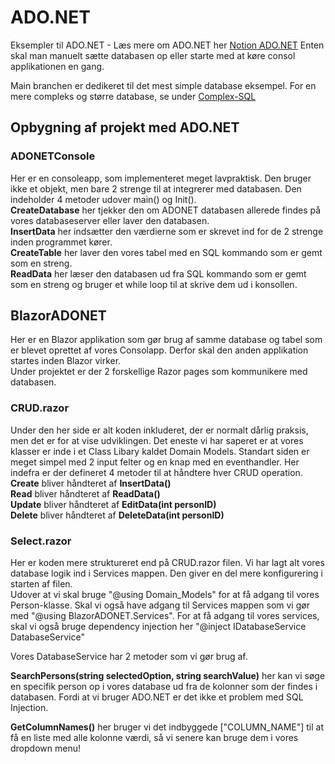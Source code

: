 # ADO.NET
Eksempler til ADO.NET - Læs mere om ADO.NET her [Notion ADO.NET](https://mercantec.notion.site/ADO-NET-3b3c18cd2eba409f824ae82c6e9d933c?pvs=4)
Enten skal man manuelt sætte databasen op eller starte med at køre consol applikationen en gang. 

Main branchen er dedikeret til det mest simple database eksempel. For en mere compleks og større database, se under [Complex-SQL](https://github.com/MAGS-Template/ADO.NET/tree/Complex-SQL)
## Opbygning af projekt med ADO.NET
### ADONETConsole
Her er en consoleapp, som implementeret meget lavpraktisk. Den bruger ikke et objekt, men bare 2 strenge til at integrerer med databasen.
Den indeholder 4 metoder udover main() og Init(). <br>
<strong>CreateDatabase</strong> her tjekker den om ADONET databasen allerede findes på vores databaseserver eller laver den databasen. <br>
<strong>InsertData</strong> her indsætter den værdierne som er skrevet ind for de 2 strenge inden programmet kører. <br>
<strong>CreateTable</strong> her laver den vores tabel med en SQL kommando som er gemt som en streng. <br>
<strong>ReadData</strong> her læser den databasen ud fra SQL kommando som er gemt som en streng og bruger et while loop til at skrive dem ud i konsollen. <br>

## BlazorADONET
Her er en Blazor applikation som gør brug af samme database og tabel som er blevet oprettet af vores Consolapp. Derfor skal den anden applikation startes inden Blazor virker. <br>
Under projektet er der 2 forskellige Razor pages som kommunikere med databasen. 

### CRUD.razor
Under den her side er alt koden inkluderet, der er normalt dårlig praksis, men det er for at vise udviklingen. Det eneste vi har saperet er at vores klasser er inde i et Class Libary kaldet Domain Models.
Standart siden er meget simpel med 2 input felter og en knap med en eventhandler. 
Her indefra er der defineret 4 metoder til at håndtere hver CRUD operation. <br>
<strong>Create</strong> bliver håndteret af <strong>InsertData()</strong><br>
<strong>Read</strong> bliver håndteret af <strong>ReadData()</strong><br>
<strong>Update</strong> bliver håndteret af <strong>EditData(int personID)</strong><br>
<strong>Delete</strong> bliver håndteret af <strong>DeleteData(int personID)</strong><br>
### Select.razor

Her er koden mere struktureret end på CRUD.razor filen. Vi har lagt alt vores database logik ind i Services mappen. Den giver en del mere konfigurering i starten af filen. <br>
Udover at vi skal bruge "@using Domain_Models" for at få adgang til vores Person-klasse. Skal vi også have adgang til Services mappen som vi gør med "@using BlazorADONET.Services". For at få adgang til vores services, skal vi også bruge dependency injection her "@inject IDatabaseService DatabaseService"

Vores DatabaseService har 2 metoder som vi gør brug af.

<strong>SearchPersons(string selectedOption, string searchValue)</strong> her kan vi søge en specifik person op i vores database ud fra de kolonner som der findes i databasen. Fordi at vi bruger ADO.NET er det ikke et problem med SQL Injection.

<strong>GetColumnNames()</strong> her bruger vi det indbyggede ["COLUMN_NAME"] til at få en liste med alle kolonne værdi, så vi senere kan bruge dem i vores dropdown menu!
